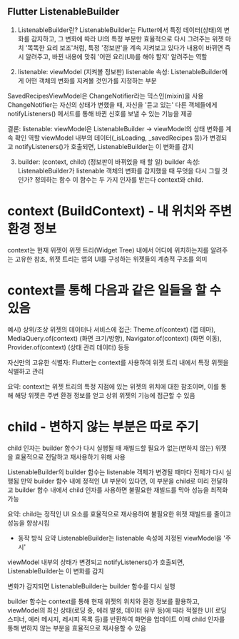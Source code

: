## Flutter ListenableBuilder

1. ListenableBuilder란?
   ListenableBuilder는 Flutter에서 특정 데이터(상태)의 변화를 감지하고, 그 변화에 따라 UI의 특정 부분만 효율적으로 다시 그려주는 위젯 
   마치 '똑똑한 요리 보조'처럼, 특정 '정보판'을 계속 지켜보고 있다가 내용이 바뀌면 즉시 알려주고, 바뀐 내용에 맞춰 '어떤 요리(UI)를 해야 할지' 알려주는 역할

2. listenable: viewModel (지켜볼 정보판)
   listenable 속성: ListenableBuilder에게 어떤 객체의 변화를 지켜볼 것인가를 지정하는 부분

SavedRecipesViewModel은 ChangeNotifier라는 믹스인(mixin)을 사용
ChangeNotifier는 자신의 상태가 변했을 때, 자신을 '듣고 있는' 다른 객체들에게 notifyListeners() 메서드를 통해 바뀐 신호를 보낼 수 있는 기능을 제공

결론: listenable: viewModel은 ListenableBuilder -> viewModel의 상태 변화를 계속 확인 역할
viewModel 내부의 데이터(_isLoading, _savedRecipes 등)가 변경되고 notifyListeners()가 호출되면, ListenableBuilder는 이 변화를 감지

3. builder: (context, child) (정보판이 바뀌었을 때 할 일)
   builder 속성: ListenableBuilder가 listenable 객체의 변화를 감지했을 때 무엇을 다시 그릴 것인가? 정의하는 함수
   이 함수는 두 가지 인자를 받는다 context와 child.

# context (BuildContext) - 내 위치와 주변 환경 정보

context는 현재 위젯이 위젯 트리(Widget Tree) 내에서 어디에 위치하는지를 알려주는 고유한 참조, 위젯 트리는 앱의 UI를 구성하는 위젯들의 계층적 구조를 의미

# context를 통해 다음과 같은 일들을 할 수 있음 
예시)
상위/조상 위젯의 데이터나 서비스에 접근: 
Theme.of(context) (앱 테마), 
MediaQuery.of(context) (화면 크기/방향), 
Navigator.of(context) (화면 이동), 
Provider.of<T>(context) (상태 관리 데이터) 등등

자신만의 고유한 식별자: Flutter는 context를 사용하여 위젯 트리 내에서 특정 위젯을 식별하고 관리

요약: context는 위젯 트리의 특정 지점에 있는 위젯의 위치에 대한 참조이며, 이를 통해 해당 위젯은 주변 환경 정보를 얻고 상위 위젯의 기능에 접근할 수 있음

# child - 변하지 않는 부분은 따로 주기

child 인자는 builder 함수가 다시 실행될 때 재빌드할 필요가 없는(변하지 않는) 위젯을 효율적으로 전달하고 재사용하기 위해 사용

ListenableBuilder의 builder 함수는 listenable 객체가 변경될 때마다 전체가 다시 실행됨 
만약 builder 함수 내에 정적인 UI 부분이 있다면, 이 부분을 child로 미리 전달하고 builder 함수 내에서 child 인자를 사용하면 불필요한 재빌드를 막아 성능을 최적화 가능

요약: child는 정적인 UI 요소를 효율적으로 재사용하여 불필요한 위젯 재빌드를 줄이고 성능을 향상시킴

- 동작 방식 요약
ListenableBuilder는 listenable 속성에 지정된 viewModel을 '주시'

viewModel 내부의 상태가 변경되고 notifyListeners()가 호출되면, ListenableBuilder는 이 변화를 감지

변화가 감지되면 ListenableBuilder는 builder 함수를 다시 실행

builder 함수는 context를 통해 현재 위젯의 위치와 환경 정보를 활용하고, viewModel의 최신 상태(로딩 중, 에러 발생, 데이터 유무 등)에 따라 적절한 UI(
로딩 스피너, 에러 메시지, 레시피 목록 등)를 반환하여 화면을 업데이트 
이때 child 인자를 통해 변하지 않는 부분을 효율적으로 재사용할 수 있음